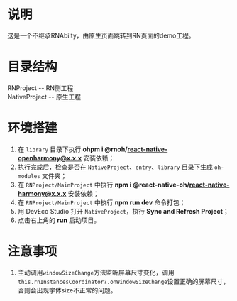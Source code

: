 # 说明
这是一个不继承RNAbilty，由原生页面跳转到RN页面的demo工程。


# 目录结构
RNProject -- RN侧工程  
NativeProject -- 原生工程


# 环境搭建
1. 在 `library` 目录下执行 **ohpm i @rnoh/react-native-openharmony@x.x.x** 安装依赖；
2. 执行完成后，检查是否在 `NativeProject`、`entry`、`library` 目录下生成 `oh-modules` 文件夹；
3. 在 `RNProject/MainProject` 中执行 **npm i @react-native-oh/react-native-harmony@x.x.x** 安装依赖；
4. 在 `RNProject/MainProject` 中执行 **npm run dev** 命令打包；
4. 用 DevEco Studio 打开 `NativeProject`，执行 **Sync and Refresh Project**；
5. 点击右上角的 **run** 启动项目。
   

# 注意事项

1. 主动调用`windowSizeChange`方法监听屏幕尺寸变化，调用`this.rnInstancesCoordinator?.onWindowSizeChange`设置正确的屏幕尺寸，否则会出现字体size不正常的问题。